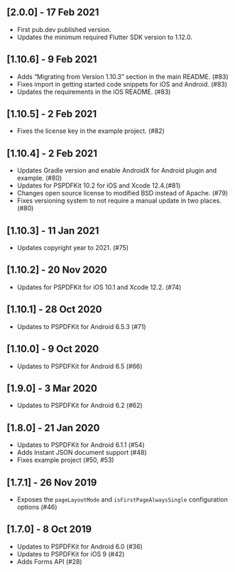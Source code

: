 ## [2.0.0] - 17 Feb 2021

- First pub.dev published version.
- Updates the minimum required Flutter SDK version to 1.12.0.

## [1.10.6] - 9 Feb 2021

- Adds “Migrating from Version 1.10.3” section in the main README. (#83)
- Fixes import in getting started code snippets for iOS and Android. (#83)
- Updates the requirements in the iOS README. (#83)

## [1.10.5] - 2 Feb 2021

- Fixes the license key in the example project. (#82)

## [1.10.4] - 2 Feb 2021

- Updates Gradle version and enable AndroidX for Android plugin and example. (#80)
- Updates for PSPDFKit 10.2 for iOS and Xcode 12.4.(#81)
- Changes open source license to modified BSD instead of Apache. (#79)
- Fixes versioning system to not require a manual update in two places. (#80)

## [1.10.3] - 11 Jan 2021

- Updates copyright year to 2021. (#75)

## [1.10.2] - 20 Nov 2020

- Updates for PSPDFKit for iOS 10.1 and Xcode 12.2. (#74)

## [1.10.1] - 28 Oct 2020

- Updates to PSPDFKit for Android 6.5.3 (#71)

## [1.10.0] - 9 Oct 2020

- Updates to PSPDFKit for Android 6.5 (#66)

## [1.9.0] - 3 Mar 2020

- Updates to PSPDFKit for Android 6.2 (#62)

## [1.8.0] - 21 Jan 2020

- Updates to PSPDFKit for Android 6.1.1 (#54)
- Adds Instant JSON document support (#48)
- Fixes example project (#50, #53)

## [1.7.1] - 26 Nov 2019

- Exposes the `pageLayoutMode` and `isFirstPageAlwaysSingle` configuration options (#46)

## [1.7.0] - 8 Oct 2019

- Updates to PSPDFKit for Android 6.0 (#36)
- Updates to PSPDFKit for iOS 9 (#42)
- Adds Forms API (#28)
